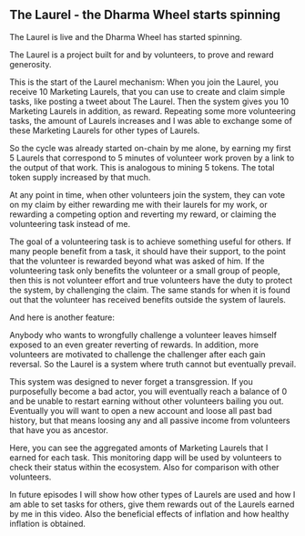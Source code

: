 ## The Laurel - the Dharma Wheel starts spinning


The Laurel is live and the Dharma Wheel has started spinning.

The Laurel is a project built for and by volunteers, to prove and reward generosity.

This is the start of the Laurel mechanism:
When you join the Laurel, you receive 10 Marketing Laurels, that you can use to create and claim simple tasks, like posting a tweet about The Laurel. 
Then the system gives you 10 Marketing Laurels in addition, as reward. Repeating some more volunteering tasks, the amount of Laurels increases and I was able to exchange some of these Marketing Laurels for other types of Laurels.


So the cycle was already started on-chain by me alone, by earning my first 5 Laurels that correspond to 5 minutes of volunteer work proven by a link to the output of that work. This is analogous to mining 5 tokens. The total token supply increased by that much.

At any point in time, when other volunteers join the system, they can vote on my claim by either rewarding me with their laurels for my work, or rewarding a competing option and reverting my reward, or claiming the volunteering task instead of me.

The goal of a volunteering task is to achieve something useful for others. If many people benefit from a task, it should have their support, to the point that the volunteer is rewarded beyond what was asked of him. If the volunteering task only benefits the volunteer or a small group of people, then this is not volunteer effort and true volunteers have the duty to protect the system, by challenging the claim. The same stands for when it is found out that the volunteer has received benefits outside the system of laurels. 

And here is another feature:

Anybody who wants to wrongfully challenge a volunteer leaves himself exposed to an even greater reverting of rewards. In addition, more volunteers are motivated to challenge the challenger after each gain reversal. So the Laurel is a system where truth cannot but eventually prevail.

This system was designed to never forget a transgression. If you purposefully become a bad actor, you will eventually reach a balance of 0 and be unable to restart earning without other volunteers bailing you out. Eventually you will want to open a new account and loose all past bad history, but that means loosing any and all passive income from volunteers that have you as ancestor.

Here, you can see the aggregated amonts of Marketing Laurels that I earned for each task. This monitoring dapp will be used by volunteers to check their status within the ecosystem. Also for comparison with other volunteers.


In future episodes I will show how other types of Laurels are used and how I am able to set tasks for others, give them rewards out of the Laurels earned by me in this video. Also the beneficial effects of inflation and how healthy inflation is obtained. 

